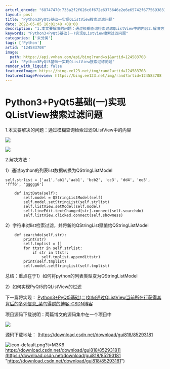 ```yaml
---
arturl_encode: "68747470:733a2f2f626c6f672e6373646e2e6e65742f6775693831382f:61727469636c652f64657461696c732f313234353833373038"
layout: post
title: "Python3PyQt5基础一实现QListView搜索过滤问题"
date: 2022-05-05 18:01:48 +08:00
description: "1.本文要解决的问题：通过模糊查询检索过滤QListView中的内容2.解决方法：1）通过pytho"
keywords: "Python3+PyQt5基础(一)实现QListView搜索过滤问题"
categories: ['未分类']
tags: ['Python']
artid: "124583708"
image:
  path: https://api.vvhan.com/api/bing?rand=sj&artid=124583708
  alt: "Python3PyQt5基础一实现QListView搜索过滤问题"
render_with_liquid: false
featuredImage: https://bing.ee123.net/img/rand?artid=124583708
featuredImagePreview: https://bing.ee123.net/img/rand?artid=124583708
---
```


# Python3+PyQt5基础(一)实现QListView搜索过滤问题

1.本文要解决的问题：通过模糊查询检索过滤QListView中的内容

![](https://i-blog.csdnimg.cn/blog_migrate/10f94cd8771c4b1894daa813205acb67.png)

![](https://i-blog.csdnimg.cn/blog_migrate/85f9623d405fc1cd159ba1312189d885.png)

2.解决方法：

1）通过python的列表list数据转换为QStringListModel

```
self.strlist = ['aa1','ab1','aab1', 'bcb2', 'cc3', 'dd4', 'ee5', 'fff6', 'ggggg6']
```

```
    def initData(self):
        self.model = QStringListModel(self)
        self.model.setStringList(self.strlist)
        self.listView.setModel(self.model)
        self.lineEdit.textChanged[str].connect(self.searchdo)
        self.listView.clicked.connect(self.showmess)
```

2）字符串对list检索过滤，并将新的QStringList赋值给QStringListModel

```
    def searchdo(self,str):
        print(str)
        self.tmplist = []
        for ttstr in self.strlist:
            if str in ttstr:
                self.tmplist.append(ttstr)
        print(self.tmplist)
        self.model.setStringList(self.tmplist)
```

总结：重点在于1）如何将python的列表类型变为QStringListModel

2）如何实现PyQt5的QListView的过滤

下一篇将实现：
[Python3+PyQt5基础(二)如何通过QListView当前所在行获得其背后的多列信息_菜鸟得财的博客-CSDN博客](https://blog.csdn.net/gui818/article/details/124594508 "Python3+PyQt5基础(二)如何通过QListView当前所在行获得其背后的多列信息_菜鸟得财的博客-CSDN博客")

项目源码下载说明：两篇博文的源码集中在一个项目中

![](https://i-blog.csdnimg.cn/blog_migrate/dfcbf0679fc4662ce13b509961171af2.png)

源码下载地址：
[https://download.csdn.net/download/gui818/85293181

![icon-default.png?t=M3K6](https://i-blog.csdnimg.cn/blog_migrate/bb0dbab13f5f08eaeb7c15facac7a5b9.png)
https://download.csdn.net/download/gui818/85293181](https://download.csdn.net/download/gui818/85293181 "https://download.csdn.net/download/gui818/85293181")